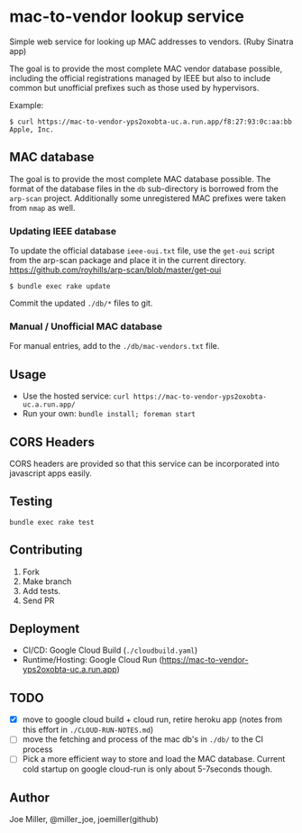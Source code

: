 mac-to-vendor lookup service
============================

Simple web service for looking up MAC addresses to vendors. (Ruby Sinatra app)

The goal is to provide the most complete MAC vendor database possible, including
the official registrations managed by IEEE but also to include common but
unofficial prefixes such as those used by hypervisors.

Example:

```
$ curl https://mac-to-vendor-yps2oxobta-uc.a.run.app/f8:27:93:0c:aa:bb
Apple, Inc.
```

MAC database
------------

The goal is to provide the most complete MAC database possible. The format of the
database files in the `db` sub-directory is borrowed from the `arp-scan` project.
Additionally some unregistered MAC prefixes were taken from `nmap` as well.

### Updating IEEE database

To update the official database `ieee-oui.txt` file, use the `get-oui`
script from the arp-scan package and place it in the current directory. https://github.com/royhills/arp-scan/blob/master/get-oui

```shell
$ bundle exec rake update
```

Commit the updated `./db/*` files to git.

### Manual / Unofficial MAC database

For manual entries, add to the `./db/mac-vendors.txt` file.

Usage
-----

- Use the hosted service: `curl https://mac-to-vendor-yps2oxobta-uc.a.run.app/`
- Run your own: `bundle install; foreman start`

CORS Headers
------------

CORS headers are provided so that this service can be incorporated into javascript
apps easily.

Testing
-------

`bundle exec rake test`

Contributing
------------

1. Fork
2. Make branch
3. Add tests.
4. Send PR

Deployment
----------

- CI/CD: Google Cloud Build (`./cloudbuild.yaml`)
- Runtime/Hosting: Google Cloud Run (https://mac-to-vendor-yps2oxobta-uc.a.run.app)

TODO
----

- [x] move to google cloud build + cloud run, retire heroku app (notes from this effort in `./CLOUD-RUN-NOTES.md`)
- [ ] move the fetching and process of the mac db's in `./db/` to the CI process
- [ ] Pick a more efficient way to store and load the MAC database. Current cold startup on google cloud-run is only about 5-7seconds though.

Author
------

Joe Miller, @miller_joe, joemiller(github)
